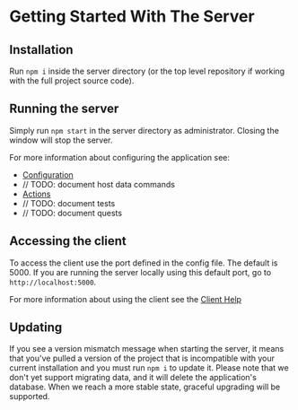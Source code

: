 # Getting Started With The Server

## Installation

Run `npm i` inside the server directory (or the top level repository if working with the full project source code).

## Running the server

Simply run `npm start` in the server directory as administrator. Closing the window will stop the server.

For more information about configuring the application see:
- [Configuration](config.md)
- // TODO: document host data commands
- [Actions](actions.md)
- // TODO: document tests
- // TODO: document quests 

## Accessing the client

To access the client use the port defined in the config file. The default is 5000. If you are running the server locally using this default port, go to `http://localhost:5000`.

For more information about using the client see the [Client Help](index.md)

## Updating

If you see a version mismatch message when starting the server, it means that you've pulled a version of the project that is incompatible with your current installation and you must run `npm i` to update it. Please note that we don't yet support migrating data, and it will delete the application's database. When we reach a more stable state, graceful upgrading will be supported.